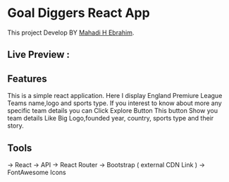 # Goal Diggers React App

This project Develop BY [Mahadi H Ebrahim](https://ebrahim.xyz).

## Live Preview : 

## Features
This is a simple react application. Here I display England Premiure League Teams name,logo and sports type. If you interest to know about more any specific team details you can Click Explore Button This button Show you team details Like Big Logo,founded year, country, sports type and their story.

## Tools
-> React 
-> API
-> React Router 
-> Bootstrap ( external CDN Link )
-> FontAwesome Icons